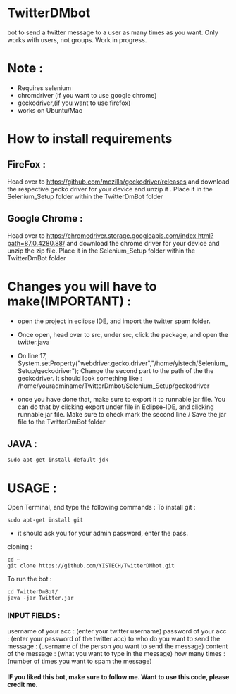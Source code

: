 # TwitterDMbot
bot to send a twitter message to a user as many times as you want. Only works with users, not groups. Work in progress.
# Note :
- Requires selenium
- chromdriver (if you want to use google chrome)
- geckodriver,(if you want to use firefox)
- works on Ubuntu/Mac

# How to install requirements

## FireFox : 
Head over to https://github.com/mozilla/geckodriver/releases
and download the respective gecko driver for your device and unzip it . Place it in the Selenium_Setup folder within the TwitterDmBot folder

## Google Chrome :

Head over to https://chromedriver.storage.googleapis.com/index.html?path=87.0.4280.88/
and download the chrome driver for your device and unzip the zip file. Place it in the Selenium_Setup folder within the TwitterDmBot folder

# Changes you will have to make(IMPORTANT) :
- open the project in eclipse IDE, and import the twitter spam folder.
- Once open, head over to src, under src, click the package, and open the twitter.java 
- On line 17, 
		System.setProperty("webdriver.gecko.driver","/home/yistech/Selenium_Setup/geckodriver");
   Change the second part to the path of the the geckodriver. It should look something like : 
   /home/youradminame/TwitterDmbot/Selenium_Setup/geckodriver
   
 - once you have done that, make sure to export it to runnable jar file. You can do that by clicking export
 under file in Eclipse-IDE, and clicking runnable jar file. Make sure to check mark the second line./
 Save the jar file to the TwitterDmBot folder
 
 ## JAVA :
 ```
 sudo apt-get install default-jdk
 ```
 
 
 # USAGE :
 Open Terminal, and type the following commands :
 To install git : 
 ```
 sudo apt-get install git
 ```
 - it should ask you for your admin password, enter the pass.
 
 cloning : 
 ```
 cd ~
 git clone https://github.com/YISTECH/TwitterDMbot.git
 ```
 To run the bot :
 ```
 cd TwitterDmBot/
 java -jar Twitter.jar
  ```
  ### INPUT FIELDS :
username of your acc : (enter your twitter username)
password of your acc : (enter your password of the twitter acc)
to who do you want to send the message : (username of the person you want to send the message)
content of the message : (what you want to type in the message)
how many times : (number of times you want to spam the message)

#### IF you liked this bot, make sure to follow me. Want to use this code, please credit me. 
